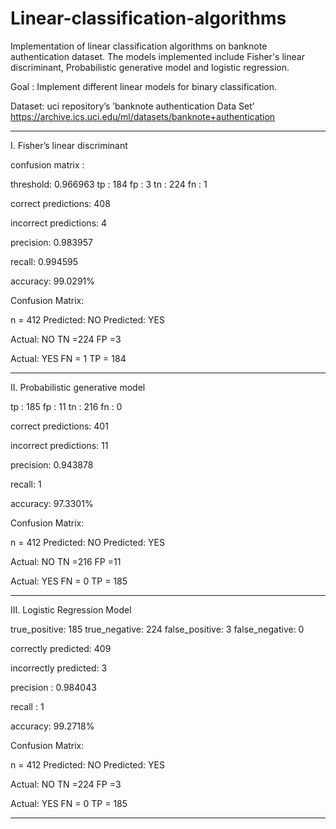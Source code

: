 # Linear-classification-algorithms
Implementation of linear classification algorithms on banknote authentication dataset. The models implemented include Fisher's linear discriminant, Probabilistic generative model and logistic regression.

Goal : Implement different linear models for binary classification. 

Dataset: uci repository’s ’banknote authentication Data Set’
https://archive.ics.uci.edu/ml/datasets/banknote+authentication

-------------------------------------------------------------------------------------------
I. Fisher’s linear discriminant

confusion matrix :

threshold: 0.966963
tp : 184
fp : 3
tn : 224
fn : 1

correct predictions: 408

incorrect predictions: 4

precision: 0.983957

recall: 0.994595

accuracy: 99.0291%


Confusion Matrix:

n = 412     Predicted: NO       Predicted: YES

Actual: NO    TN =224                FP =3 

Actual: YES   FN = 1                 TP = 184

-------------------------------------------------------------------------------------------------

II. Probabilistic generative model

tp : 185
fp : 11
tn : 216
fn : 0

correct predictions: 401

incorrect predictions: 11

precision: 0.943878

recall: 1

accuracy: 97.3301%


Confusion Matrix:

n = 412     Predicted: NO       Predicted: YES

Actual: NO    TN =216                FP =11 

Actual: YES   FN = 0                 TP = 185

-----------------------------------------------------------------------------------------------------------------------
III. Logistic Regression Model 

true_positive: 185
true_negative: 224
false_positive: 3
false_negative: 0

correctly predicted: 409

incorrectly predicted: 3

precision : 0.984043

recall : 1

accuracy: 99.2718%


Confusion Matrix:

n = 412     Predicted: NO       Predicted: YES

Actual: NO    TN =224                FP =3 

Actual: YES   FN = 0                 TP = 185

--------------------------------------------------------------------------------------------------------------------
